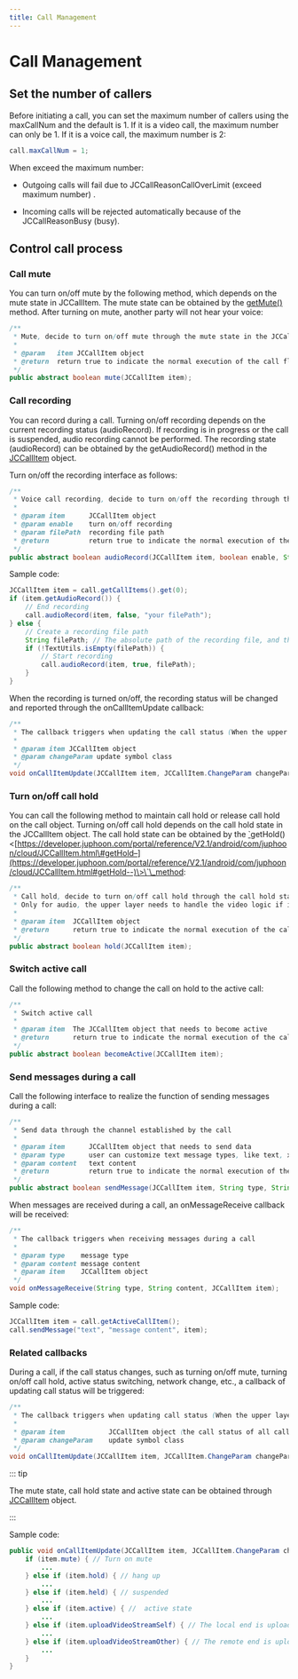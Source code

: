 ```yaml
---
title: Call Management
---
```

# Call Management

## Set the number of callers

Before initiating a call, you can set the maximum number of callers
using the maxCallNum and the default is 1. If it is a video call, the
maximum number can only be 1. If it is a voice call, the maximum number
is 2:

``````java
call.maxCallNum = 1;
``````

When exceed the maximum number:

- Outgoing calls will fail due to JCCallReasonCallOverLimit (exceed
    maximum number) .

- Incoming calls will be rejected automatically because of the
    JCCallReasonBusy (busy).

## Control call process

### Call mute

You can turn on/off mute by the following method, which depends on the
mute state in JCCallItem. The mute state can be obtained by the
[getMute()](http://developer.juphoon.com/portal/reference/android/com/juphoon/cloud/JCCallItem.html#getMute--)
method. After turning on mute, another party will not hear your voice:

``````java
/**
 * Mute, decide to turn on/off mute through the mute state in the JCCallItem object
 *
 * @param   item JCCallItem object
 * @return  return true to indicate the normal execution of the call flow, and false to indicate call failed
 */
public abstract boolean mute(JCCallItem item);
``````

### Call recording

You can record during a call. Turning on/off recording depends on the
current recording status (audioRecord). If recording is in progress or
the call is suspended, audio recording cannot be performed. The
recording state (audioRecord) can be obtained by the getAudioRecord()
method in the
[JCCallItem](https://developer.juphoon.com/portal/reference/V2.1/android/com/juphoon/cloud/JCCallItem.html)
object.

Turn on/off the recording interface as follows:

``````java
/**
 * Voice call recording, decide to turn on/off the recording through the audioRecord state in the JCCallItem object
 *
 * @param item      JCCallItem object
 * @param enable    turn on/off recording
 * @param filePath  recording file path
 * @return          return true to indicate the normal execution of the call flow, and false to indicate call failed
 */
public abstract boolean audioRecord(JCCallItem item, boolean enable, String filePath);
``````

Sample code:

``````java
JCCallItem item = call.getCallItems().get(0);
if (item.getAudioRecord()) {
    // End recording
    call.audioRecord(item, false, "your filePath");
} else {
    // Create a recording file path
    String filePath; // The absolute path of the recording file, and the SDK will automatically create a recording file
    if (!TextUtils.isEmpty(filePath)) {
        // Start recording
        call.audioRecord(item, true, filePath);
    }
}
``````

When the recording is turned on/off, the recording status will be
changed and reported through the onCallItemUpdate callback:

``````java
/**
 * The callback triggers when updating the call status (When the upper layer receives this callback, you can obtain all the information and status of the call according to the JCCallItem object, thereby updating the call-related UI)
 *
 * @param item JCCallItem object
 * @param changeParam update symbol class
 */
void onCallItemUpdate(JCCallItem item, JCCallItem.ChangeParam changeParam);
``````


### Turn on/off call hold

You can call the following method to maintain call hold or release call
hold on the call object. Turning on/off call hold depends on the call
hold state in the JCCallItem object. The call hold state can be obtained
by the [<span id="id61" class="problematic">\`</span>](#id60)getHold()
\<[https://developer.juphoon.com/portal/reference/V2.1/android/com/juphoon/cloud/JCCallItem.html\#getHold–](https://developer.juphoon.com/portal/reference/V2.1/android/com/juphoon/cloud/JCCallItem.html#getHold--)\>\`\_method:

``````java
/**
 * Call hold, decide to turn on/off call hold through the call hold state in the JCCallItem object
 * Only for audio, the upper layer needs to handle the video logic if it is a video call
 *
 * @param item  JCCallItem object
 * @return      return true to indicate the normal execution of the call flow, and false to indicate call failed
 */
public abstract boolean hold(JCCallItem item);
``````

### Switch active call

Call the following method to change the call on hold to the active call:

``````java
/**
 * Switch active call
 *
 * @param item  The JCCallItem object that needs to become active
 * @return      return true to indicate the normal execution of the call flow, and false to indicate call failed
 */
public abstract boolean becomeActive(JCCallItem item);
``````

### Send messages during a call

Call the following interface to realize the function of sending messages
during a call:

``````java
/**
 * Send data through the channel established by the call
 *
 * @param item      JCCallItem object that needs to send data
 * @param type      user can customize text message types, like text, xml, etc.
 * @param content   text content
 * @return          return true to indicate the normal execution of the call flow, and false to indicate call failed
 */
public abstract boolean sendMessage(JCCallItem item, String type, String content);
``````

When messages are received during a call, an onMessageReceive callback
will be received:

``````java
/**
 * The callback triggers when receiving messages during a call
 *
 * @param type    message type
 * @param content message content
 * @param item    JCCallItem object
 */
void onMessageReceive(String type, String content, JCCallItem item);
``````

Sample code:

``````java
JCCallItem item = call.getActiveCallItem();
call.sendMessage("text", "message content", item);
``````


### Related callbacks

During a call, if the call status changes, such as turning on/off mute,
turning on/off call hold, active status switching, network change, etc.,
a callback of updating call status will be triggered:

``````java
/**
 * The callback triggers when updating call status (When the upper layer receives this callback, you can obtain all the information and status of the call according to the JCCallItem object, thereby updating the call-related UI)
 *
 * @param item           JCCallItem object（the call status of all calls will be updated if the value of item is null）
 * @param changeParam    update symbol class
 */
void onCallItemUpdate(JCCallItem item, JCCallItem.ChangeParam changeParam);
``````

::: tip

The mute state, call hold state and active state can be obtained through
[JCCallItem](https://developer.juphoon.com/portal/reference/V2.1/android/com/juphoon/cloud/JCCallItem.html)
object.

:::

Sample code:

``````java
public void onCallItemUpdate(JCCallItem item, JCCallItem.ChangeParam changeParam) {
    if (item.mute) { // Turn on mute
        ...
    } else if (item.hold) { // hang up
        ...
    } else if (item.held) { // suspended
        ...
    } else if (item.active) { //  active state
        ...
    } else if (item.uploadVideoStreamSelf) { // The local end is uploading a video stream
        ...
    } else if (item.uploadVideoStreamOther) { // The remote end is uploading a video stream
        ...
    }
}
``````
